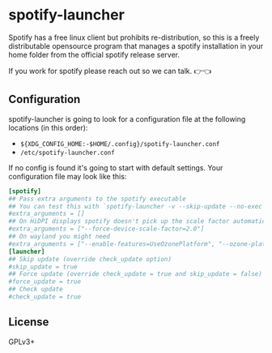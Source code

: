# spotify-launcher

Spotify has a free linux client but prohibits re-distribution, so this is a freely distributable opensource program that manages a spotify installation in your home folder from the official spotify release server.

If you work for spotify please reach out so we can talk. 👉👈

## Configuration

spotify-launcher is going to look for a configuration file at the following locations (in this order):

- `${XDG_CONFIG_HOME:-$HOME/.config}/spotify-launcher.conf`
- `/etc/spotify-launcher.conf`

If no config is found it's going to start with default settings. Your configuration file may look like this:

```toml
[spotify]
## Pass extra arguments to the spotify executable
## You can test this with `spotify-launcher -v --skip-update --no-exec`
#extra_arguments = []
## On HiDPI displays spotify doesn't pick up the scale factor automatically
#extra_arguments = ["--force-device-scale-factor=2.0"]
## On wayland you might need
#extra_arguments = ["--enable-features=UseOzonePlatform", "--ozone-platform=wayland"]
[launcher]
## Skip update (override check_update option)
#skip_update = true
## Force update (override check_update = true and skip_update = false)
#force_update = true
## Check update
#check_update = true
```

## License

GPLv3+
